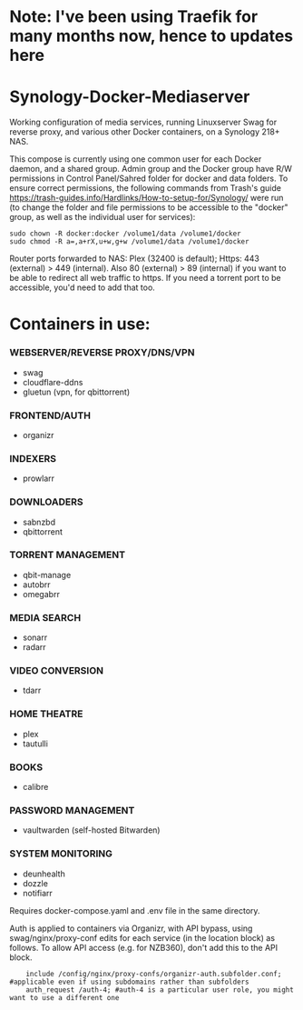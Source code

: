 # Note: I've been using Traefik for many months now, hence to updates here

# Synology-Docker-Mediaserver
Working configuration of media services, running Linuxserver Swag for reverse proxy, and various other Docker containers, on a Synology 218+ NAS.

This compose is currently using one common user for each Docker daemon, and a shared group. Admin group and the Docker group have R/W permissions in Control Panel/Sahred folder for docker and data folders. To ensure correct permissions, the following commands from Trash's guide https://trash-guides.info/Hardlinks/How-to-setup-for/Synology/ were run (to change the folder and file permissions to be accessible to the "docker" group, as well as the individual user for services):
```
sudo chown -R docker:docker /volume1/data /volume1/docker
sudo chmod -R a=,a+rX,u+w,g+w /volume1/data /volume1/docker
```
Router ports forwarded to NAS:
Plex (32400 is default); Https: 443 (external) > 449 (internal). Also 80 (external) > 89 (internal) if you want to be able to redirect all web traffic to https. If you need a torrent port to be accessible, you'd need to add that too.

# Containers in use:
### WEBSERVER/REVERSE PROXY/DNS/VPN
* swag
* cloudflare-ddns
* gluetun (vpn, for qbittorrent)
### FRONTEND/AUTH
* organizr
### INDEXERS
* prowlarr
### DOWNLOADERS
* sabnzbd
* qbittorrent
### TORRENT MANAGEMENT
* qbit-manage
* autobrr
* omegabrr
### MEDIA SEARCH
* sonarr
* radarr
### VIDEO CONVERSION
* tdarr
### HOME THEATRE
* plex
* tautulli
### BOOKS
* calibre
### PASSWORD MANAGEMENT
* vaultwarden (self-hosted Bitwarden)
### SYSTEM MONITORING
* deunhealth
* dozzle
* notifiarr

Requires docker-compose.yaml and .env file in the same directory.

Auth is applied to containers via Organizr, with API bypass, using swag/nginx/proxy-conf edits for each service (in the location block) as follows. To allow API access (e.g. for NZB360), don't add this to the API block.

        include /config/nginx/proxy-confs/organizr-auth.subfolder.conf; #applicable even if using subdomains rather than subfolders
        auth_request /auth-4; #auth-4 is a particular user role, you might want to use a different one
